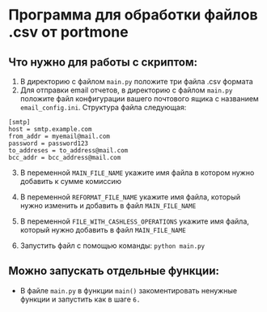 # Программа для обработки файлов .csv от portmone
## Что нужно для работы с скриптом:

1. В директорию с файлом ```main.py``` положите три файла .csv формата
2. Для отправки email отчетов, в директорию с файлом ```main.py``` положите файл конфигурации вашего почтового ящика 
с названием ```email_config.ini```. Структура файла следующая:
```
[smtp]
host = smtp.example.com 
from_addr = myemail@mail.com 
password = password123
to_addreses = to_address@mail.com 
bcc_addr = bcc_address@mail.com
``` 
3. В переменной ```MAIN_FILE_NAME``` укажите имя файла в котором нужно добавить к сумме комиссию
4. В переменной ```REFORMAT_FILE_NAME``` укажите имя файла, который нужно изменить и добавить в файл ```MAIN_FILE_NAME``` 
5. В переменной ```FILE_WITH_CASHLESS_OPERATIONS``` укажите имя файла, который нужно добавить в файл ```MAIN_FILE_NAME```

6. Запустить файл с помощью команды:
```python main.py```

## Можно запускать отдельные функции:
- В файле ```main.py``` в функции ```main()``` закоментировать ненужные функции и запустить как в шаге ```6.```

